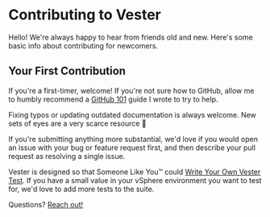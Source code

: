 # Contributing to Vester

Hello! We're always happy to hear from friends old and new. Here's some basic info about contributing for newcomers.

## Your First Contribution

If you're a first-timer, welcome! If you're not sure how to GitHub, allow me to humbly recommend a [GitHub 101] guide I wrote to try to help.

Fixing typos or updating outdated documentation is always welcome. New sets of eyes are a very scarce resource :slightly_smiling_face:

If you're submitting anything more substantial, we'd love if you would open an issue with your bug or feature request first, and then describe your pull request as resolving a single issue.

Vester is designed so that Someone Like You™ could [Write Your Own Vester Test]. If you have a small value in your vSphere environment you want to test for, we'd love to add more tests to the suite.

Questions? [Reach out!]


[GitHub 101]: http://www.brianbunke.com/blog/2017/05/08/github-101/
[Write Your Own Vester Test]: http://www.brianbunke.com/blog/2017/03/09/write-your-own-vester-test/
[Reach out!]: https://github.com/WahlNetwork/Vester/blob/master/README.md

